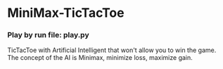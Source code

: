 # MiniMax-TicTacToe
### Play by run file: play.py

TicTacToe with Artificial Intelligent that won't allow you to win the game.
The concept of the AI is Minimax, minimize loss, maximize gain. 
